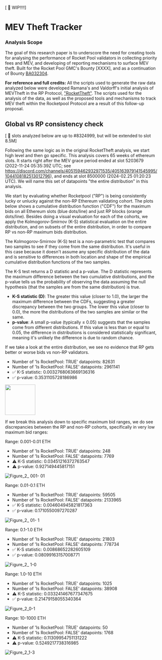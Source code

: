 [ :arrows_counterclockwise: WIP!!!!]

# MEV Theft Tracker

### Analysis Scope
The goal of this research paper is to underscore the need for creating tools for analysing the performance of Rocket Pool validators in collecting priority fees and MEV, and developing of reporting mechanisms to surface MEV theft. Built for the Rocket Pool GMC's Bounty [XXXX], and as a continuation of Bounty [BA032304](https://dao.rocketpool.net/t/july-2023-gmc-call-for-bounty-applications-deadline-is-july-15th/1936/6).

**For reference and full credits:** All the scripts used to generate the raw data analyzed below were developed Ramana's and Valdorff's initial analysis of MEVTheft in the RP Protocol,  ["RocketTheft"](https://github.com/xrchz/rockettheft). The scripts used for the analysis of the data, as well as the proposed tools and mechanisms to track MEV theft within the Rocketpool Protocol are a result of this follow-up proposal. 

## Global vs RP consistency check 
[ :arrows_counterclockwise: slots analyzed below are up to #8324999, but will be extended to slot 8.5M]

Following the same logic as in the original RocketTheft analysis, we start high level and then go specific. This analysis covers 65 weeks of ethereum slots. It starts right after the MEV grace period ended at slot 5203679 (2022-11-24 05:35:39Z UTC; see https://discord.com/channels/405159462932971535/405163979141545995/1044108182513012796), and ends at slot 8500000 (2024-02.25 01:20:23 UTC). We will name this set of datapoints "the entire distribution" in this analysis. 

We start by evaluating whether Rocketpool ("RP") is being consistently lucky or unlucky against the non-RP Ethereum validating cohort. The plots below shows a cumulative distribution function ("CDF") for the maximum bids on all Ethereum slots (blue dots/line) and just RP blocks (orange dots/line).  Besides doing a visual evaluation for each of the cohorts, we apply the Kolmogorov-Smirnov (K-S) statistical evaluation on the entire distribution, and on subsets of the entire distribution, in order to compare RP vs non-RP maximum bids distribution.

The Kolmogorov-Smirnov (K-S) test is a non-parametric test that compares two samples to see if they come from the same distribution. It's useful in this case because it doesn't assume any specific distribution of the data and is sensitive to differences in both location and shape of the empirical cumulative distribution functions of the two samples.

The K-S test returns a D statistic and a p-value. The D statistic represents the maximum difference between the two cumulative distributions, and the p-value tells us the probability of observing the data assuming the null hypothesis (that the samples are from the same distribution) is true. 

* **K-S statistic (D)**: The greater this value (closer to 1.0), the larger the maximum difference between the CDFs, suggesting a greater discrepancy between the two groups. The lower this value (closer to 0.0), the more the distributions of the two samples are similar or the same.
* **p-value**: A small p-value (typically ≤ 0.05) suggests that the samples come from different distributions. If this value is less than or equal to 0.05, the difference in distributions is considered statistically significant, meaning it's unlikely the difference is due to random chance.

If we take a look at the entire distribution, we see no evidence that RP gets better or worse bids vs non-RP validators.
* Number of 'Is RocketPool: TRUE' datapoints: 82631
* Number of 'Is RocketPool: FALSE' datapoints: 2961141
* :white_check_mark: K-S statistic: 0.0032768063669136316
* :white_check_mark: p-value: 0.3531105728186986

<img src="https://github.com/ArtDemocrat/MEVTheftTracker/assets/137831205/8d7cb61d-3877-4992-8ddb-f34933801e6c" width="100" height="100">

If we break this analysis down to specific maximum bid ranges, we do see discrepancies between the RP and non-RP cohorts, specifically in very low maximum bid ranges:

Range: 0.001-0.01 ETH
* Number of 'Is RocketPool: TRUE' datapoints: 248
* Number of 'Is RocketPool: FALSE' datapoints: 7769
* :warning: K-S statistic: 0.03451216372763547
* :warning: p-value: 0.927149445817151

![Figure_2_ 001- 01](https://github.com/ArtDemocrat/MEVTheftTracker/assets/137831205/f8bcef00-f5ec-4aff-915b-51f55420808a)

Range: 0.01-0.1 ETH
* Number of 'Is RocketPool: TRUE' datapoints: 59505
* Number of 'Is RocketPool: FALSE' datapoints: 2133965
* :white_check_mark: K-S statistic: 0.004604945821817363
* :white_check_mark: p-value: 0.1710550097270287

![Figure_2_ 01- 1](https://github.com/ArtDemocrat/MEVTheftTracker/assets/137831205/95c6fbba-032f-4bdf-8fdd-f86aa4dd3392)

Range: 0.1-1.0 ETH
* Number of 'Is RocketPool: TRUE' datapoints: 21803
* Number of 'Is RocketPool: FALSE' datapoints: 778734
* :white_check_mark: K-S statistic: 0.00868652282605109
* :white_check_mark: p-value: 0.08099163157008771

![Figure_2_ 1-0](https://github.com/ArtDemocrat/MEVTheftTracker/assets/137831205/78998236-9256-48ef-aebb-24349fa80fef)

Range: 1.0-10 ETH
* Number of 'Is RocketPool: TRUE' datapoints: 1025
* Number of 'Is RocketPool: FALSE' datapoints: 38908
* :warning: K-S statistic: 0.033241467677347675
* :white_check_mark: p-value: 0.21479158055340364

![Figure_2_0-1](https://github.com/ArtDemocrat/MEVTheftTracker/assets/137831205/6f055d98-f9a0-4427-8b90-02b6d7715c79)

Range: 10-1000 ETH
* Number of 'Is RocketPool: TRUE' datapoints: 50
* Number of 'Is RocketPool: FALSE' datapoints: 1768
* :warning: K-S statistic: 0.11309954751131222
* :warning: p-value: 0.5249217738316985

![Figure_2_1-3](https://github.com/ArtDemocrat/MEVTheftTracker/assets/137831205/c300fec4-0388-4fef-acc4-b89249b3ad9f)

